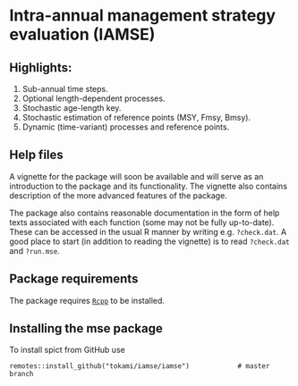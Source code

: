 Intra-annual management strategy evaluation (IAMSE)
=====

## Highlights:

1. Sub-annual time steps.
2. Optional length-dependent processes.
3. Stochastic age-length key.
4. Stochastic estimation of reference points (MSY, Fmsy, Bmsy).
5. Dynamic (time-variant) processes and reference points.


## Help files

A vignette for the package will soon be available and will serve as an introduction to the package and its functionality. The vignette also contains description of the more advanced features of the package.

The package also contains reasonable documentation in the form of help texts associated with each function (some may not be fully up-to-date). These can be accessed in the usual R manner by writing e.g. ```?check.dat```. A good place to start (in addition to reading the vignette) is to read ```?check.dat``` and ```?run.mse```.


## Package requirements

The package requires [`Rcpp`](http://www.rcpp.org) to be installed.


## Installing the mse package

To install spict from GitHub use

```
remotes::install_github("tokami/iamse/iamse")            # master branch
```
